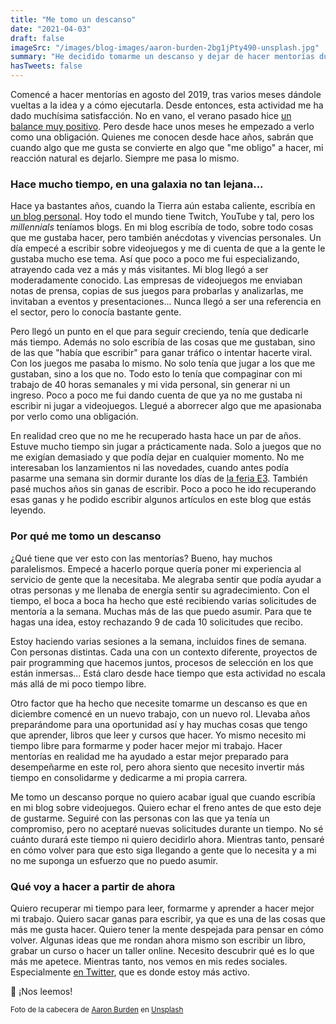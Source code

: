 ```yaml
---
title: "Me tomo un descanso"
date: "2021-04-03"
draft: false
imageSrc: "/images/blog-images/aaron-burden-2bg1jPty490-unsplash.jpg"
summary: "He decidido tomarme un descanso y dejar de hacer mentorías durante un tiempo indefinido. Te explico los motivos que me han llevado a tomar esta decisión."
hasTweets: false
---
```


Comencé a hacer mentorías en agosto del 2019, tras varios meses dándole vueltas a la idea y a cómo ejecutarla. Desde entonces, esta actividad me ha dado muchísima satisfacción. No en vano, el verano pasado hice [un balance muy positivo](/blog/un-año-haciendo-mentoria-a-desarrolladores). Pero desde hace unos meses he empezado a verlo como una obligación. Quienes me conocen desde hace años, sabrán que cuando algo que me gusta se convierte en algo que "me obligo" a hacer, mi reacción natural es dejarlo. Siempre me pasa lo mismo.

### Hace mucho tiempo, en una galaxia no tan lejana...

Hace ya bastantes años, cuando la Tierra aún estaba caliente, escribía en [un blog personal](https://web.archive.org/web/20101213222350/http://dandel.net/). Hoy todo el mundo tiene Twitch, YouTube y tal, pero los _millennials_ teníamos blogs. En mi blog escribía de todo, sobre todo cosas que me gustaba hacer, pero también anécdotas y vivencias personales. Un día empecé a escribir sobre videojuegos y me di cuenta de que a la gente le gustaba mucho ese tema. Así que poco a poco me fui especializando, atrayendo cada vez a más y más visitantes. Mi blog llegó a ser moderadamente conocido. Las empresas de videojuegos me enviaban notas de prensa, copias de sus juegos para probarlas y analizarlas, me invitaban a eventos y presentaciones... Nunca llegó a ser una referencia en el sector, pero lo conocía bastante gente.

Pero llegó un punto en el que para seguir creciendo, tenía que dedicarle más tiempo. Además no solo escribía de las cosas que me gustaban, sino de las que "había que escribir" para ganar tráfico o intentar hacerte viral. Con los juegos me pasaba lo mismo. No solo tenía que jugar a los que me gustaban, sino a los que no. Todo esto lo tenía que compaginar con mi trabajo de 40 horas semanales y mi vida personal, sin generar ni un ingreso. Poco a poco me fui dando cuenta de que ya no me gustaba ni escribir ni jugar a videojuegos. Llegué a aborrecer algo que me apasionaba por verlo como una obligación.

En realidad creo que no me he recuperado hasta hace un par de años. Estuve mucho tiempo sin jugar a prácticamente nada. Solo a juegos que no me exigían demasiado y que podía dejar en cualquier momento. No me interesaban los lanzamientos ni las novedades, cuando antes podía pasarme una semana sin dormir durante los días de [la feria E3](https://e3expo.com/). También pasé muchos años sin ganas de escribir. Poco a poco he ido recuperando esas ganas y he podido escribir algunos artículos en este blog que estás leyendo.

### Por qué me tomo un descanso

¿Qué tiene que ver esto con las mentorías? Bueno, hay muchos paralelismos. Empecé a hacerlo porque quería poner mi experiencia al servicio de gente que la necesitaba. Me alegraba sentir que podía ayudar a otras personas y me llenaba de energía sentir su agradecimiento. Con el tiempo, el boca a boca ha hecho que esté recibiendo varias solicitudes de mentoría a la semana. Muchas más de las que puedo asumir. Para que te hagas una idea, estoy rechazando 9 de cada 10 solicitudes que recibo.

Estoy haciendo varias sesiones a la semana, incluidos fines de semana. Con personas distintas. Cada una con un contexto diferente, proyectos de pair programming que hacemos juntos, procesos de selección en los que están inmersas... Está claro desde hace tiempo que esta actividad no escala más allá de mi poco tiempo libre.

Otro factor que ha hecho que necesite tomarme un descanso es que en diciembre comencé en un nuevo trabajo, con un nuevo rol. Llevaba años preparándome para una oportunidad así y hay muchas cosas que tengo que aprender, libros que leer y cursos que hacer. Yo mismo necesito mi tiempo libre para formarme y poder hacer mejor mi trabajo. Hacer mentorías en realidad me ha ayudado a estar mejor preparado para desempeñarme en este rol, pero ahora siento que necesito invertir más tiempo en consolidarme y dedicarme a mi propia carrera.

Me tomo un descanso porque no quiero acabar igual que cuando escribía en mi blog sobre videojuegos. Quiero echar el freno antes de que esto deje de gustarme. Seguiré con las personas con las que ya tenía un compromiso, pero no aceptaré nuevas solicitudes durante un tiempo. No sé cuánto durará este tiempo ni quiero decidirlo ahora. Mientras tanto, pensaré en cómo volver para que esto siga llegando a gente que lo necesita y a mi no me suponga un esfuerzo que no puedo asumir.

### Qué voy a hacer a partir de ahora

Quiero recuperar mi tiempo para leer, formarme y aprender a hacer mejor mi trabajo. Quiero sacar ganas para escribir, ya que es una de las cosas que más me gusta hacer. Quiero tener la mente despejada para pensar en cómo volver. Algunas ideas que me rondan ahora mismo son escribir un libro, grabar un curso o hacer un taller online. Necesito descubrir qué es lo que más me apetece. Mientras tanto, nos vemos en mis redes sociales. Especialmente [en Twitter](https://twitter.com/d4nidev), que es donde estoy más activo.

👋 ¡Nos leemos!

<small>Foto de la cabecera de [Aaron Burden](https://unsplash.com/@aaronburden?utm_source=unsplash&utm_medium=referral&utm_content=creditCopyText) en [Unsplash](https://unsplash.com/@aaronburden?utm_source=unsplash&utm_medium=referral&utm_content=creditCopyText)</small>

